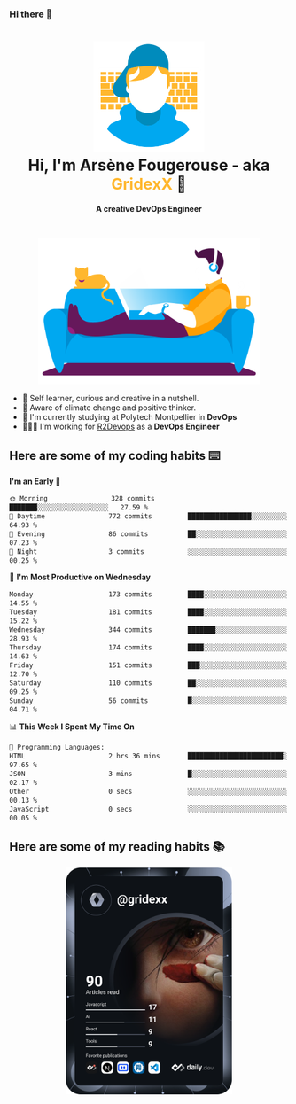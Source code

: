 ### Hi there 👋

<!--
**GridexX/gridexx** is a ✨ _special_ ✨ repository because its `README.md` (this file) appears on your GitHub profile.

Here are some ideas to get you started:

- 🔭 I’m currently working on ...
- 🌱 I’m currently learning ...
- 👯 I’m looking to collaborate on ...
- 🤔 I’m looking for help with ...
- 💬 Ask me about ...
- 📫 How to reach me: ...
- 😄 Pronouns: ...
- ⚡ Fun fact: ...
-->


<!-- Header -->
<h1 align="center">
  <img src="./images/user_profile.png" width="200">
  <br>
  Hi, I'm Arsène Fougerouse - aka <span style="color:#ffb72e">GridexX</span> 👋
</h1>


<p align="center">
  <b>A creative DevOps Engineer </b>
</p>
<br/>
<p align="center">
  <img src="./images/man_couch.png" width="400">
</p>

- 🎨 Self learner, curious and creative in a nutshell. 
- 🌱 Aware of climate change and positive thinker.
- 📕 I'm currently studying at Polytech Montpellier in **DevOps**
- 👨🏻‍💻 I'm working for [R2Devops](https://r2devops.io) as a **DevOps Engineer**


## Here are some of my coding habits ⌨️

<!-- Add a section about tech and Ops stack
  Like this one : https://github.com/Xanthus58#-tech-stack
-->
<!--START_SECTION:waka-->
**I'm an Early 🐤** 

```text
🌞 Morning                328 commits         ███████░░░░░░░░░░░░░░░░░░   27.59 % 
🌆 Daytime                772 commits         ████████████████░░░░░░░░░   64.93 % 
🌃 Evening                86 commits          ██░░░░░░░░░░░░░░░░░░░░░░░   07.23 % 
🌙 Night                  3 commits           ░░░░░░░░░░░░░░░░░░░░░░░░░   00.25 % 
```
📅 **I'm Most Productive on Wednesday** 

```text
Monday                   173 commits         ████░░░░░░░░░░░░░░░░░░░░░   14.55 % 
Tuesday                  181 commits         ████░░░░░░░░░░░░░░░░░░░░░   15.22 % 
Wednesday                344 commits         ███████░░░░░░░░░░░░░░░░░░   28.93 % 
Thursday                 174 commits         ████░░░░░░░░░░░░░░░░░░░░░   14.63 % 
Friday                   151 commits         ███░░░░░░░░░░░░░░░░░░░░░░   12.70 % 
Saturday                 110 commits         ██░░░░░░░░░░░░░░░░░░░░░░░   09.25 % 
Sunday                   56 commits          █░░░░░░░░░░░░░░░░░░░░░░░░   04.71 % 
```


📊 **This Week I Spent My Time On** 

```text
💬 Programming Languages: 
HTML                     2 hrs 36 mins       ████████████████████████░   97.65 % 
JSON                     3 mins              █░░░░░░░░░░░░░░░░░░░░░░░░   02.17 % 
Other                    0 secs              ░░░░░░░░░░░░░░░░░░░░░░░░░   00.13 % 
JavaScript               0 secs              ░░░░░░░░░░░░░░░░░░░░░░░░░   00.05 % 
```


<!--END_SECTION:waka-->

## Here are some of my reading habits 📚
<div  align="center">
  <img src="./images/devcard.svg" width="300">
</div>
